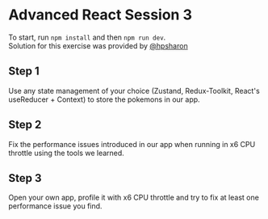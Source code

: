 # Advanced React Session 3

To start, run `npm install` and then `npm run dev`.  
Solution for this exercise was provided by [@hpsharon](https://github.com/hpsharon)

## Step 1

Use any state management of your choice (Zustand, Redux-Toolkit, React's useReducer + Context) to store the pokemons in our app.

## Step 2

Fix the performance issues introduced in our app when running in x6 CPU throttle using the tools we learned.

## Step 3

Open your own app, profile it with x6 CPU throttle and try to fix at least one performance issue you find.
